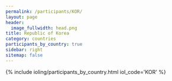 ```yaml
---
permalink: /participants/KOR/
layout: page
header:
  image_fullwidth: head.png
title: Republic of Korea
category: countries
participants_by_country: true
sidebar: right
sitemap: false
---
```


{% include ioling/participants_by_country.html iol_code='KOR' %}